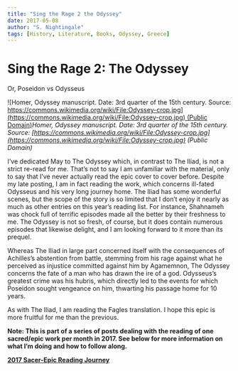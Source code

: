 ```yaml
---
title: "Sing the Rage 2 the Odyssey"
date: 2017-05-08
author: "S. Nightingale"
tags: [History, Literature, Books, Odyssey, Greece]
---
```



# Sing the Rage 2: The Odyssey

Or, Poseidon vs Odysseus

![Homer, Odyssey manuscript. Date: 3rd quarter of the 15th century. Source: [https://commons.wikimedia.org/wiki/File:Odyssey-crop.jpg](https://commons.wikimedia.org/wiki/File:Odyssey-crop.jpg) (Public Domain)](https://cdn-images-1.medium.com/max/2000/1*XCBdfuqtohCr6cNR06CtKg.jpeg)*Homer, Odyssey manuscript. Date: 3rd quarter of the 15th century. Source: [https://commons.wikimedia.org/wiki/File:Odyssey-crop.jpg](https://commons.wikimedia.org/wiki/File:Odyssey-crop.jpg) (Public Domain)*

I’ve dedicated May to The Odyssey which, in contrast to The Iliad, is not a strict re-read for me. That’s not to say I am unfamiliar with the material, only to say that I’ve never actually read the epic cover to cover before. Despite my late posting, I am in fact reading the work, which concerns ill-fated Odysseus and his very long journey home. The Iliad has some wonderful scenes, but the scope of the story is so limited that I don’t enjoy it nearly as much as other entries on this year’s reading list. For instance, Shahnameh was chock full of terrific episodes made all the better by their freshness to me. The Odyssey is not so fresh, of course, but it does contain numerous episodes that likewise delight, and I am looking forward to it more than its prequel.

Whereas The Iliad in large part concerned itself with the consequences of Achilles’s abstention from battle, stemming from his rage against what he perceived as injustice committed against him by Agamemnon, The Odyssey concerns the fate of a man who has drawn the ire of a god. Odysseus’s greatest crime was his hubris, which directly led to the events for which Poseidon sought vengeance on him, thwarting his passage home for 10 years.

As with The Iliad, I am reading the Fagles translation. I hope this epic is more fruitful for me than the previous.

**Note: This is part of a series of posts dealing with the reading of one sacred/epic work per month in 2017. See below for more information on what I’m doing and how to follow along.**

[**2017 Sacer-Epic Reading Journey**](https://medium.com/@snightingale/2017-sacer-epic-reading-journey-51f28d6e02a5)
